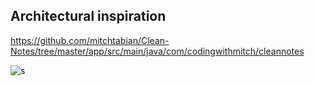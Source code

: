 ## Architectural inspiration

https://github.com/mitchtabian/Clean-Notes/tree/master/app/src/main/java/com/codingwithmitch/cleannotes

![s](https://user-images.githubusercontent.com/32893005/174487394-6ba6821a-5f28-4738-8d46-e51c5e5403e6.png)